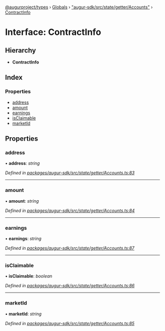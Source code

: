 [@augurproject/types](../README.md) › [Globals](../globals.md) › ["augur-sdk/src/state/getter/Accounts"](../modules/_augur_sdk_src_state_getter_accounts_.md) › [ContractInfo](_augur_sdk_src_state_getter_accounts_.contractinfo.md)

# Interface: ContractInfo

## Hierarchy

* **ContractInfo**

## Index

### Properties

* [address](_augur_sdk_src_state_getter_accounts_.contractinfo.md#address)
* [amount](_augur_sdk_src_state_getter_accounts_.contractinfo.md#amount)
* [earnings](_augur_sdk_src_state_getter_accounts_.contractinfo.md#earnings)
* [isClaimable](_augur_sdk_src_state_getter_accounts_.contractinfo.md#isclaimable)
* [marketId](_augur_sdk_src_state_getter_accounts_.contractinfo.md#marketid)

## Properties

###  address

• **address**: *string*

*Defined in [packages/augur-sdk/src/state/getter/Accounts.ts:83](https://github.com/AugurProject/augur/blob/69c4be52bf/packages/augur-sdk/src/state/getter/Accounts.ts#L83)*

___

###  amount

• **amount**: *string*

*Defined in [packages/augur-sdk/src/state/getter/Accounts.ts:84](https://github.com/AugurProject/augur/blob/69c4be52bf/packages/augur-sdk/src/state/getter/Accounts.ts#L84)*

___

###  earnings

• **earnings**: *string*

*Defined in [packages/augur-sdk/src/state/getter/Accounts.ts:87](https://github.com/AugurProject/augur/blob/69c4be52bf/packages/augur-sdk/src/state/getter/Accounts.ts#L87)*

___

###  isClaimable

• **isClaimable**: *boolean*

*Defined in [packages/augur-sdk/src/state/getter/Accounts.ts:86](https://github.com/AugurProject/augur/blob/69c4be52bf/packages/augur-sdk/src/state/getter/Accounts.ts#L86)*

___

###  marketId

• **marketId**: *string*

*Defined in [packages/augur-sdk/src/state/getter/Accounts.ts:85](https://github.com/AugurProject/augur/blob/69c4be52bf/packages/augur-sdk/src/state/getter/Accounts.ts#L85)*
